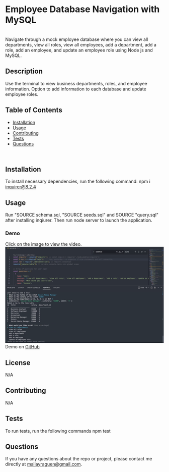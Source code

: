 # Employee Database Navigation with MySQL
<br>
Navigate through a mock employee database where you can view all departments, view all roles, view all employees, add a department, add a role, add an employee, and update an employee role using Node js and MySQL.

  ## Description
  Use the terminal to view business departments, roles, and employee information. Option to add information to each database and update employee roles.
  <br>
  
  ## Table of Contents
  * [Installation](#installation)
  * [Usage](#usage)
  * [Contributing](#contributing)
  * [Tests](#tests)
  * [Questions](#questions)
  <br>
  
  ## Installation
  To install necessary dependencies, run the following command:
  npm i inquirer@8.2.4
  <br>
  
  ## Usage
  Run "SOURCE schema.sql, "SOURCE seeds.sql" and SOURCE "query.sql" after installing inqiurer. Then run node server to launch the application.
  <br>
  ### Demo
  Click on the image to view the video.
  <br>
  [![Employee Database Walkthrough](demo/videoScreenshot.png)](https://drive.google.com/file/d/11BSi6KSTYtjIMowOZQAY1N_NKC7xxn4U/view) 
  <br>
  Demo on [GitHub](https://github.com/malxxy/employee-database/blob/main/demo/employeeDatabaseWalkthrough.mp4) 

  
  ## License
 N/A
  <br>
  
  ## Contributing
  N/A
  <br>

  ## Tests
  To run tests, run the following commands
  npm test
  <br>
  
  ## Questions
  If you have any questions about the repo or project, please contact me directly at maliayraguen@gmail.com.